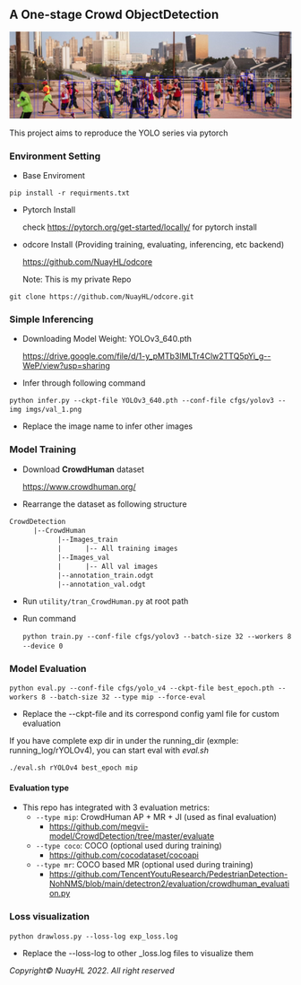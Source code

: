 ## A One-stage Crowd ObjectDetection

![val_1_dt](imgs/val_1_dt.png)

This project aims to reproduce the YOLO series via pytorch

### Environment Setting
- Base Enviroment
```
pip install -r requirments.txt
```
- Pytorch Install

    check https://pytorch.org/get-started/locally/ for pytorch install


- odcore Install (Providing training, evaluating, inferencing, etc backend)
  
  https://github.com/NuayHL/odcore

  Note: This is my private Repo
```
git clone https://github.com/NuayHL/odcore.git
```

### Simple Inferencing 
- Downloading Model Weight: YOLOv3_640.pth

    https://drive.google.com/file/d/1-y_pMTb3lMLTr4Clw2TTQ5pYi_g--WeP/view?usp=sharing


- Infer through following command
```
python infer.py --ckpt-file YOLOv3_640.pth --conf-file cfgs/yolov3 --img imgs/val_1.png
```
- Replace the image name to infer other images

### Model Training

- Download **CrowdHuman** dataset
    
    https://www.crowdhuman.org/


- Rearrange the dataset as following structure
```
CrowdDetection
      |--CrowdHuman
            |--Images_train
            |      |-- All training images
            |--Images_val    
            |      |-- All val images
            |--annotation_train.odgt
            |--annotation_val.odgt
```
- Run `utility/tran_CrowdHuman.py` at root path
- Run command
  
    `python train.py --conf-file cfgs/yolov3 --batch-size 32 --workers 8 --device 0`
### Model Evaluation
```
python eval.py --conf-file cfgs/yolo_v4 --ckpt-file best_epoch.pth --workers 8 --batch-size 32 --type mip --force-eval
```
- Replace the --ckpt-file and its correspond config yaml file for custom evaluation

If you have complete exp dir in under the running_dir (exmple: running_log/rYOLOv4), you can start eval with *eval.sh* 

```
./eval.sh rYOLOv4 best_epoch mip
```

#### Evaluation type

- This repo has integrated with 3 evaluation metrics: 
  - `--type mip`: CrowdHuman AP + MR + JI (used as final evaluation)
    - https://github.com/megvii-model/CrowdDetection/tree/master/evaluate
  - `--type coco`: COCO (optional used during training)
    - https://github.com/cocodataset/cocoapi
  - `--type mr`: COCO based MR (optional used during training)
    - https://github.com/TencentYoutuResearch/PedestrianDetection-NohNMS/blob/main/detectron2/evaluation/crowdhuman_evaluation.py



### Loss visualization
```
python drawloss.py --loss-log exp_loss.log
```
- Replace the --loss-log to other _loss.log files to visualize them


*Copyright© NuayHL 2022. All right reserved*
